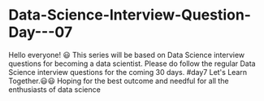 # Data-Science-Interview-Question-Day---07
Hello everyone! 😃 This series will be based on Data Science interview questions for becoming a data scientist. Please do follow the regular Data Science interview questions for the coming 30 days. #day7 Let's Learn Together.😃😃 Hoping for the best outcome and needful for all the enthusiasts of data science
